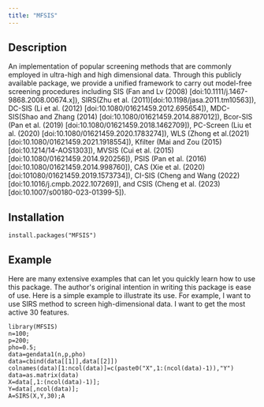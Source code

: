 ```yaml
---
title: "MFSIS"
---
```



## Description

An implementation of popular screening methods that are commonly employed in ultra-high and high dimensional data. Through this publicly available package, we provide a unified framework to carry out model-free screening procedures including 
SIS (Fan and Lv (2008) [doi:10.1111/j.1467-9868.2008.00674.x]), 
SIRS(Zhu et al. (2011)[doi:10.1198/jasa.2011.tm10563]), 
DC-SIS (Li et al. (2012) [doi:10.1080/01621459.2012.695654]), 
MDC-SIS(Shao and Zhang (2014) [doi:10.1080/01621459.2014.887012]), 
Bcor-SIS (Pan et al. (2019) [doi:10.1080/01621459.2018.1462709]), 
PC-Screen (Liu et al. (2020) [doi:10.1080/01621459.2020.1783274]), 
WLS (Zhong et al.(2021) [doi:10.1080/01621459.2021.1918554]), 
Kfilter (Mai and Zou (2015) [doi:10.1214/14-AOS1303]),
MVSIS (Cui et al. (2015) [doi:10.1080/01621459.2014.920256]),
PSIS (Pan et al. (2016) [doi:10.1080/01621459.2014.998760]),
CAS (Xie et al. (2020) [doi:101080/01621459.2019.1573734]),
CI-SIS (Cheng and Wang (2022) [doi:10.1016/j.cmpb.2022.107269]),
and CSIS (Cheng et al. (2023) [doi:10.1007/s00180-023-01399-5]).

## Installation
```{r install}
install.packages("MFSIS")
```

## Example
Here are many extensive examples that can let you quickly learn how to use this package. The author's original intention in writing this package is ease of use. Here is a simple example to illustrate its use. For example, I want to use SIRS method to screen high-dimensional data. I want to get the most active 30 features.
```{r SIRS}
library(MFSIS)
n=100;
p=200;
pho=0.5;
data=gendata1(n,p,pho)
data=cbind(data[[1]],data[[2]])
colnames(data)[1:ncol(data)]=c(paste0("X",1:(ncol(data)-1)),"Y")
data=as.matrix(data)
X=data[,1:(ncol(data)-1)];
Y=data[,ncol(data)];
A=SIRS(X,Y,30);A
```


